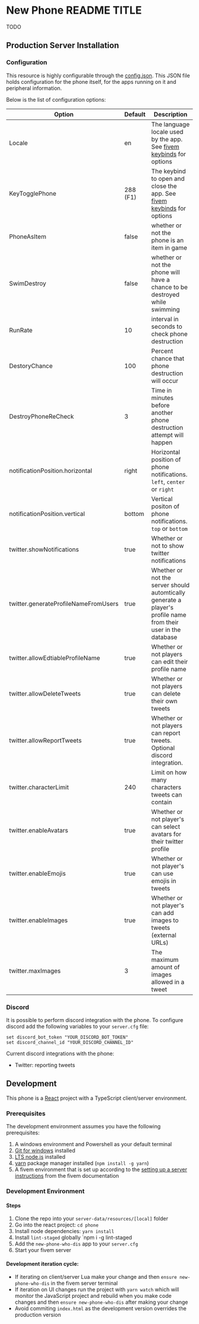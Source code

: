 # New Phone README TITLE

TODO

## Production Server Installation


### Configuration

This resource is highly configurable through the [config.json](./config.json). This JSON file holds configuration for the phone itself, for the apps running on it and peripheral information.

Below is the list of configuration options:

| Option                               | Default  | Description                                                                                                                    |
|--------------------------------------|----------|--------------------------------------------------------------------------------------------------------------------------------|
| Locale                               | en       | The language locale used by the app. See [fivem keybinds](https://docs.fivem.net/docs/game-references/controls/) for options   |
| KeyTogglePhone                       | 288 (F1) | The keybind to open and close the app. See [fivem keybinds](https://docs.fivem.net/docs/game-references/controls/) for options |
| PhoneAsItem                          | false    | whether or not the phone is an item in game                                                                                    |
| SwimDestroy                          | false    | whether or not the phone will have a chance to be destroyed while swimming                                                     |
| RunRate                              | 10       | interval in seconds to check phone destruction                                                                                 |
| DestoryChance                        | 100      | Percent chance that phone destruction will occur                                                                               |
| DestroyPhoneReCheck                  | 3        | Time in minutes before another phone destruction attempt will happen                                                           |
| notificationPosition.horizontal      | right    | Horizontal position of phone notifications. `left`, `center` or `right`                                                        |
| notificationPosition.vertical        | bottom   | Vertical positon of phone notifications. `top` or `bottom`                                                                     |
| twitter.showNotifications            | true     | Whether or not to show twitter notifications                                                                                   |
| twitter.generateProfileNameFromUsers | true     | Whether or not the server should automtically generate a player's profile name from their user in the database                 |
| twitter.allowEdtiableProfileName     | true     | Whether or not players can edit their profile name                                                                             |
| twitter.allowDeleteTweets            | true     | Whether or not players can delete their own tweets                                                                             |
| twitter.allowReportTweets            | true     | Whether or not players can report tweets. Optional discord integration.                                                        |
| twitter.characterLimit               | 240      | Limit on how many characters tweets can contain                                                                                |
| twitter.enableAvatars                | true     | Whether or not player's can select avatars for their twitter profile                                                           |
| twitter.enableEmojis                 | true     | Whether or not player's can use emojis in tweets                                                                               |
| twitter.enableImages                 | true     | Whether or not player's can add images to tweets (external URLs)                                                               |
| twitter.maxImages                    | 3        | The maximum amount of images allowed in a tweet                                                                                |

### Discord

It is possible to perform discord integration with the phone. To configure discord add the following variables to your `server.cfg` file:

```
set discord_bot_token "YOUR_DISCORD_BOT_TOKEN"
set discord_channel_id "YOUR_DISCORD_CHANNEL_ID"
```

Current discord integrations with the phone:

- Twitter: reporting tweets


## Development

This phone is a [React](https://reactjs.org/) project with a TypeScript client/server environment.

### Prerequisites

The development environment assumes you have the following prerequisites:

1. A windows environment and Powershell as your default terminal
1. [Git for windows](https://git-scm.com/download/win) installed
1. [LTS node.js](https://nodejs.org/en/about/releases/) installed
1. [yarn](https://yarnpkg.com/) package manager installed (`npm install -g yarn`)
1. A fivem environment that is set up according to the [setting up a server instructions](https://docs.fivem.net/docs/server-manual/setting-up-a-server/) from the fivem documentation

### Development Environment

#### Steps

1. Clone the repo into your `server-data/resources/[local]` folder
1. Go into the react project: `cd phone`
1. Install node dependencies: `yarn install`
2. Install `lint-staged` globally `npm i -g lint-staged
3. Add the `new-phone-who-dis` app to your `server.cfg`
4. Start your fivem server

#### Development iteration cycle:

- If iterating on client/server Lua make your change and then `ensure new-phone-who-dis` in the fivem server terminal
- If iteration on UI changes run the project with `yarn watch` which will monitor the JavaScript project and rebuild when you make code changes and then `ensure new-phone-who-dis` after making your change
- Avoid commiting `index.html` as the development version overrides the production version
